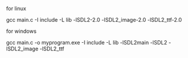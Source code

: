 for linux

gcc main.c -I include -L lib -lSDL2-2.0 -lSDL2_image-2.0 -lSDL2_ttf-2.0 




for windows

gcc main.c -o myprogram.exe -I include -L lib -lSDL2main -lSDL2 -lSDL2_image -lSDL2_ttf
